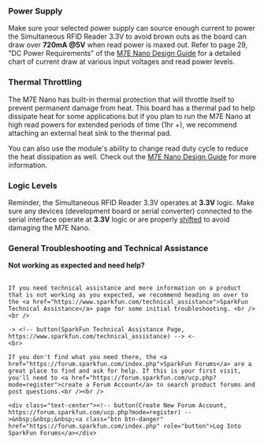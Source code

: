 
### Power Supply

Make sure your selected power supply can source enough current to power the Simultaneous RFID Reader 3.3V to avoid brown outs as the board can draw over <b>720mA @5V</b> when read power is maxed out. Refer to page 29, "DC Power Requirements" of the [M7E Nano Design Guide](https://cdn.sparkfun.com/datasheets/Sensors/ID/Nano_Design_Guide_rev01E.pdf) for a detailed chart of current draw at various input voltages and read power levels.

### Thermal Throttling

The M7E Nano has built-in thermal protection that will throttle itself to prevent permanent damage from heat. This board has a thermal pad to help dissipate heat for some applications but if you plan to run the M7E Nano at high read powers for extended periods of time (1hr +), we recommend attaching an external heat sink to the thermal pad.

You can also use the module's ability to change read duty cycle to reduce the heat dissipation as well. Check out the [M7E Nano Design Guide](https://cdn.sparkfun.com/assets/learn_tutorials/6/1/3/Nano_Design_Guide_rev01E.pdf) for more information.

### Logic Levels

Reminder, the Simultaneous RFID Reader 3.3V operates at <b>3.3V</b> logic. Make sure any devices (development board or serial converter) connected to the serial interface operate at <b>3.3V</b> logic or are properly [shifted](https://learn.sparkfun.com/tutorials/logic-levels) to avoid damaging the M7E Nano.

### General Troubleshooting and Technical Assistance

<div class="alert alert-info" role="alert">
    <span class="glyphicon glyphicon-question-sign" aria-hidden="true"></span>
    <strong> Not working as expected and need help? </strong> 
    <br>
    <br>

    If you need technical assistance and more information on a product that is not working as you expected, we recommend heading on over to the <a href="https://www.sparkfun.com/technical_assistance">SparkFun Technical Assistance</a> page for some initial troubleshooting. <br /><br />
   
    -> <!-- button(SparkFun Technical Assistance Page, https://www.sparkfun.com/technical_assistance) --> <-
    <br>
   
    If you don't find what you need there, the <a href="https://forum.sparkfun.com/index.php">SparkFun Forums</a> are a great place to find and ask for help. If this is your first visit, you'll need to <a href="https://forum.sparkfun.com/ucp.php?mode=register">create a Forum Account</a> to search product forums and post questions.<br /><br />
   
    <div class="text-center"><!-- button(Create New Forum Account, https://forum.sparkfun.com/ucp.php?mode=register) -->&nbsp;&nbsp;&nbsp;<a class="btn btn-danger" href="https://forum.sparkfun.com/index.php" role="button">Log Into SparkFun Forums</a></div>

</div>